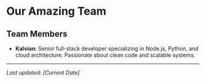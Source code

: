 #  Our Amazing Team

## Team Members
- **Kalvian**: Senior full-stack developer specializing in Node.js, Python, and cloud architecture. Passionate about clean code and scalable systems.

---
*Last updated: [Current Date]*

